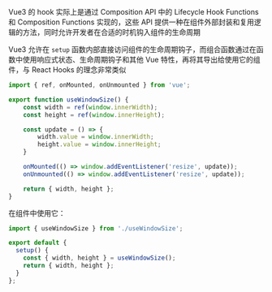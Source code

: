 Vue3 的 hook 实际上是通过 Composition API 中的 Lifecycle Hook Functions 和 Composition Functions 实现的，这些 API 提供一种在组件外部封装和复用逻辑的方法，同时允许开发者在合适的时机钩入组件的生命周期

Vue3 允许在 `setup` 函数内部直接访问组件的生命周期钩子，而组合函数通过在函数中使用响应式状态、生命周期钩子和其他 Vue 特性，再将其导出给使用它的组件，与 React Hooks 的理念非常类似

```JavaScript
import { ref, onMounted, onUnmounted } from 'vue';

export function useWindowSize() {
    const width = ref(window.innerWidth);
    const height = ref(window.innerHeight);

    const update = () => {
        width.value = window.innerWidth;
        height.value = window.innerHeight;
    }

    onMounted(() => window.addEventListener('resize', update));
    onUnmounted(() => window.addEventListener('resize', update));

    return { width, height };
}
```

在组件中使用它：

```JavaScript
import { useWindowSize } from './useWindowSize';

export default {
  setup() {
    const { width, height } = useWindowSize();
    return { width, height };
  }
};
```

